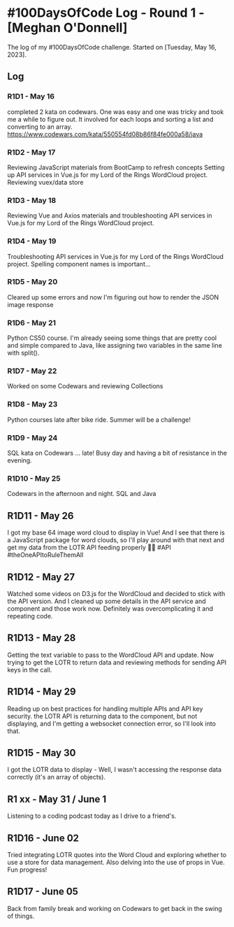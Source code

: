 # #100DaysOfCode Log - Round 1 - [Meghan O'Donnell]

The log of my #100DaysOfCode challenge. Started on [Tuesday, May 16, 2023].

## Log

### R1D1 - May 16

completed 2 kata on codewars. One was easy and one was tricky and took me a while to figure out. 
It involved for each loops and sorting a list and converting to an array. 
https://www.codewars.com/kata/550554fd08b86f84fe000a58/java

### R1D2 - May 17

Reviewing JavaScript materials from BootCamp to refresh concepts
Setting up API services in Vue.js for my Lord of the Rings WordCloud project. 
Reviewing vuex/data store

### R1D3 - May 18

Reviewing Vue and Axios materials and troubleshooting API services in Vue.js for 
my Lord of the Rings WordCloud project.

### R1D4 - May 19

Troubleshooting API services in Vue.js for 
my Lord of the Rings WordCloud project. 
Spelling component names is important...

### R1D5 - May 20

Cleared up some errors and now I'm figuring out how to render the JSON image response

### R1D6 - May 21

Python CS50 course. I'm already seeing some things that are pretty cool and simple compared to Java, 
like assigning two variables in the same line with split().

### R1D7 - May 22

Worked on some Codewars and reviewing Collections

### R1D8 - May 23

Python courses late after bike ride. Summer will be a challenge!

### R1D9 - May 24

SQL kata on Codewars ... late! Busy day and having a bit of resistance in the evening.

### R1D10 - May 25

Codewars in the afternoon and night. SQL and Java

## R1D11 - May 26

I got my base 64 image word cloud to display in Vue! And I see that there is a JavaScript package for word clouds, 
so I'll play around with that next and get my data from the LOTR API feeding properly 🧙‍♂️ #API #theOneAPItoRuleThemAll

## R1D12 - May 27

Watched some videos on D3.js for the WordCloud and decided to stick with the API version.
And I cleaned up some details in the API service and component and those work now. 
Definitely was overcomplicating it and repeating code.

## R1D13 - May 28

Getting the text variable to pass to the WordCloud API and update. 
Now trying to get the LOTR to return data and reviewing methods for sending API keys in the call.

## R1D14 - May 29

Reading up on best practices for handling multiple APIs and API key security. the LOTR API is returning 
data to the component, but not displaying, and I'm getting a websocket connection error, so I'll look into that. 

## R1D15 - May 30

I got the LOTR data to display - Well, I wasn't accessing the response data correctly (it's an array of objects). 

## R1 xx - May 31 / June 1

Listening to a coding podcast today as I drive to a friend's. 


## R1D16 - June 02

Tried integrating LOTR quotes into the Word Cloud and exploring whether to use a store for data management. 
Also delving into the use of props in Vue. Fun progress! 

## R1D17 - June 05

Back from family break and working on Codewars to get back in the swing of things. 
